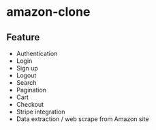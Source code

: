 # amazon-clone

## Feature

- Authentication
- Login
- Sign up
- Logout
- Search
- Pagination
- Cart
- Checkout
- Stripe integration
- Data extraction / web scrape from Amazon site
